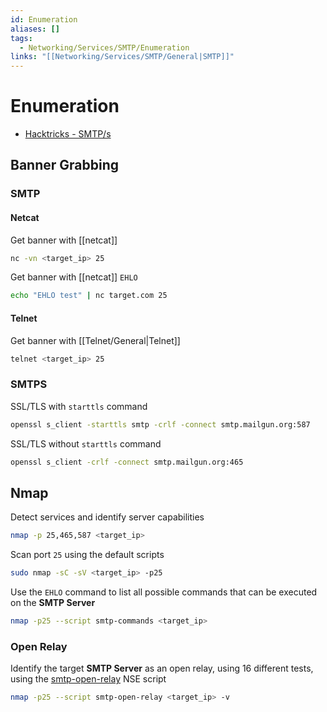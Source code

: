 ```yaml
---
id: Enumeration
aliases: []
tags:
  - Networking/Services/SMTP/Enumeration
links: "[[Networking/Services/SMTP/General|SMTP]]"
---
```


# Enumeration

- [Hacktricks - SMTP/s](https://book.hacktricks.wiki/en/network-services-pentesting/pentesting-smtp/index.html)

<!-- Banner Grabbing {{{-->
## Banner Grabbing

### SMTP

#### Netcat

Get banner with [[netcat]]

```sh
nc -vn <target_ip> 25
```

Get banner with [[netcat]] `EHLO`

```sh
echo "EHLO test" | nc target.com 25
```

#### Telnet

Get banner with [[Telnet/General|Telnet]]

```sh
telnet <target_ip> 25
```

### SMTPS

SSL/TLS with `starttls` command

```sh
openssl s_client -starttls smtp -crlf -connect smtp.mailgun.org:587
```

SSL/TLS without `starttls` command

```sh
openssl s_client -crlf -connect smtp.mailgun.org:465
```

<!-- }}} -->

<!-- Nmap {{{-->
## Nmap

Detect services and identify server capabilities

```sh
nmap -p 25,465,587 <target_ip>
```

Scan port `25` using the default scripts

```sh
sudo nmap -sC -sV <target_ip> -p25
```

Use the `EHLO` command to list all possible commands that can be executed on the
**SMTP Server**

```sh
nmap -p25 --script smtp-commands <target_ip>
```

<!-- }}} -->

<!-- Open Relay {{{-->
### Open Relay

Identify the target **SMTP Server** as an open relay, using 16 different tests,
using the [smtp-open-relay](https://nmap.org/nsedoc/scripts/smtp-open-relay.html)
NSE script

```sh
nmap -p25 --script smtp-open-relay <target_ip> -v
```

<!-- }}} -->
